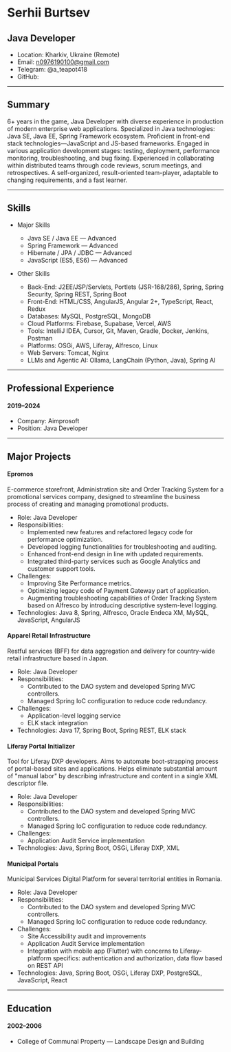 # Serhii Burtsev

## Java Developer

- Location: Kharkiv, Ukraine (Remote)
- Email: n0976190100@gmail.com
- Telegram: @a_teapot418
- GitHub:

---

## Summary

6+ years in the game, Java Developer with diverse experience in production of modern enterprise web applications. Specialized in Java technologies: Java SE, Java EE, Spring Framework ecosystem. Proficient in front-end stack technologies—JavaScript and JS-based frameworks. Engaged in various application development stages: testing, deployment, performance monitoring, troubleshooting, and bug fixing. Experienced in collaborating within distributed teams through code reviews, scrum meetings, and retrospectives. A self-organized, result-oriented team-player, adaptable to changing requirements, and a fast learner.

---

## Skills

- Major Skills
    - Java SE / Java EE — Advanced
    - Spring Framework — Advanced
    - Hibernate / JPA / JDBC — Advanced
    - JavaScript (ES5, ES6) — Advanced


- Other Skills
    - Back-End: J2EE/JSP/Servlets, Portlets (JSR-168/286), Spring, Spring Security, Spring REST, Spring Boot
    - Front-End: HTML/CSS, AngularJS, Angular 2+, TypeScript, React, Redux
    - Databases: MySQL, PostgreSQL, MongoDB
    - Cloud Platforms: Firebase, Supabase, Vercel, AWS
    - Tools: IntelliJ IDEA, Cursor, Git, Maven, Gradle, Docker, Jenkins, Postman
    - Platforms: OSGi, AWS, Liferay, Alfresco, Linux
    - Web Servers: Tomcat, Nginx
    - LLMs and Agentic AI: Ollama, LangChain (Python, Java), Spring AI

---

## Professional Experience

#### 2019–2024

- Company: Aimprosoft
- Position: Java Developer

---

## Major Projects

#### Epromos

E-commerce storefront, Administration site and Order Tracking System for a promotional services company, designed to streamline the business process of creating and managing promotional products.

- Role: Java Developer
- Responsibilities:
    - Implemented new features and refactored legacy code for performance optimization.
    - Developed logging functionalities for troubleshooting and auditing.
    - Enhanced front-end design in line with updated requirements.
    - Integrated third-party services such as Google Analytics and customer support tools.
- Challenges:
    - Improving Site Performance metrics.
    - Optimizing legacy code of Payment Gateway part of application.
    - Augmenting troubleshooting capabilities of Order Tracking System based on Alfresco by introducing descriptive system-level logging.
- Technologies: Java 8, Spring, Alfresco, Oracle Endeca XM, MySQL, JavaScript, AngularJS

#### Apparel Retail Infrastructure

Restful services (BFF) for data aggregation and delivery for country-wide retail infrastructure based in Japan.

- Role: Java Developer
- Responsibilities:
    - Contributed to the DAO system and developed Spring MVC controllers.
    - Managed Spring IoC configuration to reduce code redundancy.
- Challenges:
    - Application-level logging service
    - ELK stack integration
- Technologies: Java 17, Spring Boot, Spring REST, ELK stack

#### Liferay Portal Initializer

Tool for Liferay DXP developers. Aims to automate boot-strapping process of portal-based sites and applications. Helps eliminate substantial amount of "manual labor" by describing infrastructure and content in a single XML descriptor file.

- Role: Java Developer
- Responsibilities:
    - Contributed to the DAO system and developed Spring MVC controllers.
    - Managed Spring IoC configuration to reduce code redundancy.
- Challenges:
    - Application Audit Service implementation
- Technologies: Java, Spring Boot, OSGi, Liferay DXP, XML

#### Municipal Portals

Municipal Services Digital Platform for several territorial entities in Romania.

- Role: Java Developer
- Responsibilities:
    - Contributed to the DAO system and developed Spring MVC controllers.
    - Managed Spring IoC configuration to reduce code redundancy.
- Challenges:
    - Site Accessibility audit and improvements
    - Application Audit Service implementation
    - Integration with mobile app (Flutter) with concerns to Liferay-platform specifics: authentication and authorization, data flow based on REST API
- Technologies: Java, Spring Boot, OSGi, Liferay DXP, PostgreSQL, JavaScript, React

---

## Education

#### 2002–2006

- College of Communal Property — Landscape Design and Building
